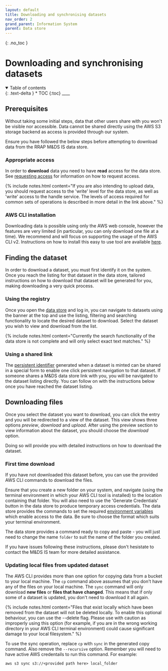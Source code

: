 ```yaml
---
layout: default
title: Downloading and synchronising datasets
nav_order: 2
grand_parent: Information System
parent: Data store
---
```


{: .no_toc }

# Downloading and synchronising datasets

<details  open markdown="block">
  <summary>
    Table of contents
  </summary>
{: .text-delta }
* TOC
{:toc}
____
</details>

## Prerequisites

Without taking some initial steps, data that other users share with you won't be visible nor accessible. Data cannot be shared directly using the AWS S3 storage backend as access is provided through our system.

Ensure you have followed the below steps before attempting to download data from the RRAP M&DS IS data store.

### Appropriate access

In order to **download** data you need to have **read** access for the data store. See [requesting access](../getting-started-is/requesting-access-is.html) for information on how to request access.

{% include notes.html content="If you are also intending to upload data, you should request access to the 'write' level for the data store, as well as 'write' access to the handle service. The levels of access required for common sets of operations is described in more detail in the link above." %}

### AWS CLI installation

Downloading data is possible using only the AWS web console, however the features are very limited (in particular, you can only download one file at a time). We recommend and will focus on supporting the usage of the AWS CLI v2. Instructions on how to install this easy to use tool are available [here](setting-up-the-aws-cli.html).

## Finding the dataset

In order to download a dataset, you must first identify it on the system. Once you reach the listing for that dataset in the data store, tailored instructions on how to download that dataset will be generated for you, making downloading a very quick process.

### Using the registry

Once you open the [data store](https://data.rrap-is.com) and log in, you can navigate to datasets using the banner at the top and use the listing, filtering and searching functionality to locate the desired dataset to download. Select the dataset you wish to view and download from the list.

{% include notes.html content="Currently the search functionality of the data store is not complete and will only select exact text matches." %}

### Using a shared link

The [persistent identifier](../digital-object-identifiers.html) generated when a dataset is minted can be shared in a special form to enable one click persistent navigation to that dataset. If someone shares a M&DS data store link with you, you will be navigated to the dataset listing directly. You can follow on with the instructions below once you have reached the dataset listing.

## Downloading files

Once you select the dataset you want to download, you can click the entry and you will be redirected to a view of the dataset. This view shows three options _preview_, _download_ and _upload_. After using the preview section to view information about the dataset, you should choose the _download_ option.

Doing so will provide you with detailed instructions on how to download the dataset.

### First time download

If you have not downloaded this dataset before, you can use the provided AWS CLI commands to download the files.

Ensure that you create a new folder on your system, and navigate (using the terminal environment in which your AWS CLI tool is installed) to the location containing that folder. You will also need to use the 'Generate Credentials' button in the data store to produce temporary access credentials. The data store provides the commands to set the required [environment variables](https://docs.aws.amazon.com/cli/latest/userguide/cli-configure-envvars.html) which enable access to the data. Be sure to choose the format which suits your terminal environment.

The data store provides a command ready to copy and paste - you will just need to change the name `folder` to suit the name of the folder you created.

If you have issues following these instructions, please don't hesistate to contact the M&DS IS team for more detailed assistance.

### Updating local files from updated dataset

The AWS CLI provides more than one option for copying data from a bucket to your local machine. The `cp` command above assumes that you don't have any of the files on your local machine. The `sync` command will only download **new files** or **files that have changed**. This means that if only some of a dataset is updated, you don't need to download it all again.

{% include notes.html content="Files that exist locally which have been removed from the dataset will not be deleted locally. To enable this optional behaviour, you can use the --delete flag. Please use with caution as improperly using this option (for example, if you are in the wrong working directory in your AWS CLI terminal environment) could cause significant damage to your local filesystem." %}

To use the sync operation, replace `cp` with `sync` in the generated copy command. Also remove the `--recursive` option. Remember you will need to have active AWS credentails to run this command. For example:

```
aws s3 sync s3://<provided path here> local_folder
```
